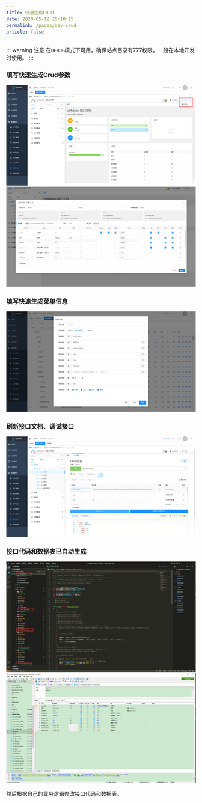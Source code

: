 ```yaml
---
title: 快速生成CRUD
date: 2020-05-12 15:10:15
permalink: /pages/dev-crud
article: false
---
```


::: warning 注意
在`DEBUG`模式下可用，确保站点目录有777权限，一般在本地开发时使用。
:::

### 填写快速生成Crud参数
<img src="/img/dev/fastcrud1.png" alt="">
<img src="/img/dev/fastcrud2.png" alt="">

### 填写快速生成菜单信息
<img src="/img/dev/fastcrud3.png" alt="">

### 刷新接口文档、调试接口
<img src="/img/dev/fastcrud4.png" alt="">

### 接口代码和数据表已自动生成
<img src="/img/dev/fastcrud5.png" alt="">
<img src="/img/dev/fastcrud6.png" alt="">

然后根据自己的业务逻辑修改接口代码和数据表。
